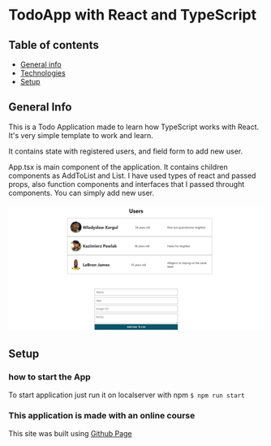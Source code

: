 # TodoApp with React and TypeScript

## Table of contents
* [General info](#general-info)
* [Technologies](#technologies)
* [Setup](#setup)

## General Info
This is a Todo Application made to learn how TypeScript works 
with React. It's very simple template to work and learn.

It contains state with registered users, and field form to add new user.

App.tsx is main component of the application. It contains children components as AddToList and List.
I have used types of react and passed props, also function components and interfaces that I passed throught components. You can simply add new user.

![preview](./src/page-img.jpg)

## Setup
### how to start the App
To start application just run it on localserver with npm `$ npm run start`


### This application is made with an online course
This site was built using [Github Page](https://github.com/harblaith7/React-With-TypeScript-Crash-Course.git)


